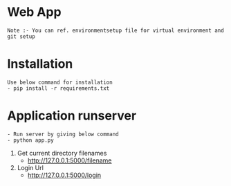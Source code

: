 Web App
=======
	
	Note :- You can ref. environmentsetup file for virtual environment and git setup

# Installation
	Use below command for installation
	- pip install -r requirements.txt

# Application runserver
	- Run server by giving below command
	- python app.py

1. Get current directory filenames
	- http://127.0.0.1:5000/filename
2. Login Url 	
	- http://127.0.0.1:5000/login
